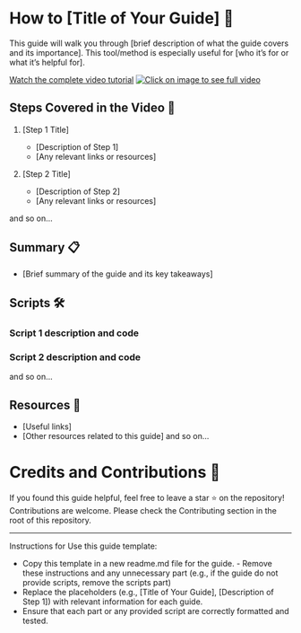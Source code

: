 # How to [Title of Your Guide] 📝

This guide will walk you through [brief description of what the guide covers and its importance]. This tool/method is especially useful for [who it’s for or what it’s helpful for].

[Watch the complete video tutorial](www.youtube.com/watch?v=YOUTUBE_VIDEO_ID_HERE)
[![Click on image to see full video](https://img.youtube.com/vi/YOUTUBE_VIDEO_ID_HERE/0.jpg)](https://www.youtube.com/watch?v=YOUTUBE_VIDEO_ID_HERE)

## Steps Covered in the Video 🎥 

1. [Step 1 Title]
    - [Description of Step 1]
    - [Any relevant links or resources]

2. [Step 2 Title]
    - [Description of Step 2]
    - [Any relevant links or resources]

and so on...

## Summary 📋
- [Brief summary of the guide and its key takeaways]

## Scripts 🛠️

### Script 1 description and code

### Script 2 description and code

and so on...

## Resources 📂
- [Useful links]
- [Other resources related to this guide]
and so on...

# Credits and Contributions 🤝
If you found this guide helpful, feel free to leave a star ⭐ on the repository! Contributions are welcome. Please check the Contributing section in the root of this repository.

---

Instructions for Use this guide template:
- Copy this template in a new readme.md file for the guide. - Remove these instructions and any unnecessary part (e.g., if the guide do not provide scripts, remove the scripts part)
- Replace the placeholders (e.g., [Title of Your Guide], [Description of Step 1]) with relevant information for each guide.
- Ensure that each part or any provided script are correctly formatted and tested.